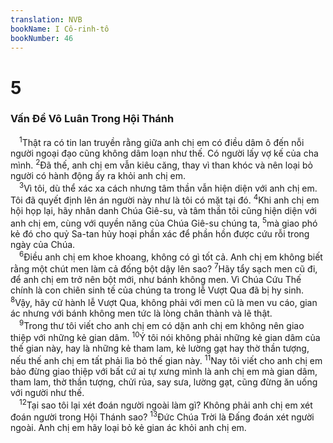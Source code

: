 ```yaml
---
translation: NVB
bookName: I Cô-rinh-tô 
bookNumber: 46
---
```


<div class="title"><h1>5</h1><h3>Vấn Đề Vô Luân Trong Hội Thánh </h3></div>
<span class="verse 1co_5_1"> <sup>1</sup>Thật ra có tin lan truyền rằng giữa anh chị em có điều dâm ô đến nỗi người ngoại đạo cũng không dâm loạn như thế. Có người lấy vợ kế của cha mình. </span>
<span class="verse 1co_5_2"><sup>2</sup>Đã thế, anh chị em vẫn kiêu căng, thay vì than khóc và nên loại bỏ người có hành động ấy ra khỏi anh chị em. <br/></span>
<span class="verse 1co_5_3"> <sup>3</sup>Vì tôi, dù thể xác xa cách nhưng tâm thần vẫn hiện diện với anh chị em. Tôi đã quyết định lên án người này như là tôi có mặt tại đó. </span>
<span class="verse 1co_5_4"><sup>4</sup>Khi anh chị em hội họp lại, hãy nhân danh Chúa Giê-su, và tâm thần tôi cũng hiện diện với anh chị em, cùng với quyền năng của Chúa Giê-su chúng ta, </span>
<span class="verse 1co_5_5"><sup>5</sup>mà giao phó kẻ đó cho quỷ Sa-tan hủy hoại phần xác để phần hồn được cứu rỗi trong ngày của Chúa. <br/></span>
<span class="verse 1co_5_6"> <sup>6</sup>Điều anh chị em khoe khoang, không có gì tốt cả. Anh chị em không biết rằng một chút men làm cả đống bột dậy lên sao? </span>
<span class="verse 1co_5_7"><sup>7</sup>Hãy tẩy sạch men cũ đi, để anh chị em trở nên bột mới, như bánh không men. Vì Chúa Cứu Thế chính là con chiên sinh tế của chúng ta trong lễ Vượt Qua đã bị hy sinh. </span>
<span class="verse 1co_5_8"><sup>8</sup>Vậy, hãy cử hành lễ Vượt Qua, không phải với men cũ là men vu cáo, gian ác nhưng với bánh không men tức là lòng chân thành và lẽ thật. <br/></span>
<span class="verse 1co_5_9"> <sup>9</sup>Trong thư tôi viết cho anh chị em có dặn anh chị em không nên giao thiệp với những kẻ gian dâm. </span>
<span class="verse 1co_5_10"><sup>10</sup>Ý tôi nói không phải những kẻ gian dâm của thế gian này, hay là những kẻ tham lam, kẻ lường gạt hay thờ thần tượng, nếu thế anh chị em tất phải lìa bỏ thế gian này. </span>
<span class="verse 1co_5_11"><sup>11</sup>Nay tôi viết cho anh chị em bảo đừng giao thiệp với bất cứ ai tự xưng mình là anh chị em mà gian dâm, tham lam, thờ thần tượng, chửi rủa, say sưa, lường gạt, cũng đừng ăn uống với người như thế. <br/></span>
<span class="verse 1co_5_12"> <sup>12</sup>Tại sao tôi lại xét đoán người ngoài làm gì? Không phải anh chị em xét đoán người trong Hội Thánh sao? </span>
<span class="verse 1co_5_13"><sup>13</sup>Đức Chúa Trời là Đấng đoán xét người ngoài. Anh chị em hãy loại bỏ kẻ gian ác khỏi anh chị em. <br/></span>
